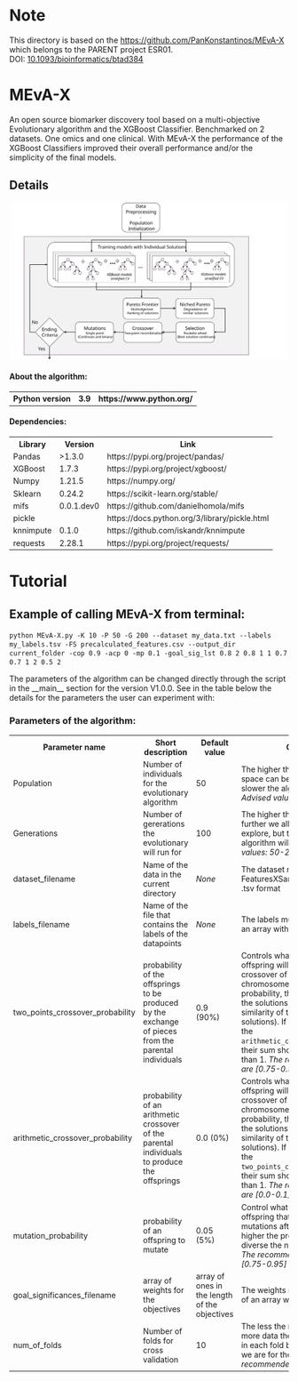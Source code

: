 <h1>Note</h1>
<p>This directory is based on the <a href="https://github.com/PanKonstantinos/MEvA-X">https://github.com/PanKonstantinos/MEvA-X </a> which belongs to the PARENT project ESR01. <br>
DOI: <a href = "https://doi.org/10.1093/bioinformatics/btad384">10.1093/bioinformatics/btad384 </a></p>


# MEvA-X
An open source biomarker discovery tool based on a multi-objective Evolutionary algorithm and the XGBoost Classifier.
Benchmarked on 2 datasets. One omics and one clinical. With MEvA-X the performance of the XGBoost Classifiers improved their overall performance and/or the simplicity of the final models. 

<h2>Details</h2>

<img src="flowchart_MEvA-X.svg" alt = "Flowchart of MEvA-X">

<h4>About the algorithm:</h4>

 <table>
  <tr>
    <th>Python version</th>
    <th>3.9</th>
    <th>https://www.python.org/</th>
  </tr>
  </table>

<h4>Dependencies:</h4>
  <table>
  <tr>
    <th>Library</th>
    <th>Version</th>
    <th>Link</th>
  </tr>
  <tr>
    <td>Pandas</td>
    <td>>1.3.0</td>
    <td>https://pypi.org/project/pandas/</td>
  </tr>
  <tr>
    <td>XGBoost</td>
    <td>1.7.3</td>
    <td>https://pypi.org/project/xgboost/</td>
  </tr>
  <tr>
    <td>Numpy</td>
    <td>1.21.5</td>
    <td>https://numpy.org/</td>
  </tr>
  <tr>
    <td>Sklearn</td>
    <td>0.24.2</td>
    <td>https://scikit-learn.org/stable/</td>
  </tr>
  <tr>
    <td>mifs</td>
    <td>0.0.1.dev0</td>
    <td>https://github.com/danielhomola/mifs</td>
  </tr>
  <tr>
    <td>pickle</td>
    <td></td>
    <td>https://docs.python.org/3/library/pickle.html</td>
  </tr>
  <tr>
    <td>knnimpute</td>
    <td>0.1.0</td>
    <td>https://github.com/iskandr/knnimpute</td>
  </tr>
  <tr>
    <td>requests</td>
    <td>2.28.1</td>
    <td>https://pypi.org/project/requests/</td>
  </tr>
</table>

<h1> Tutorial </h1>
<h2>Example of calling MEvA-X from terminal:</h2>

```
python MEvA-X.py -K 10 -P 50 -G 200 --dataset my_data.txt --labels my_labels.tsv -FS precalculated_features.csv --output_dir current_folder -cop 0.9 -acp 0 -mp 0.1 -goal_sig_lst 0.8 2 0.8 1 1 0.7 0.7 1 2 0.5 2
```

<p>The parameters of the algorithm can be changed directly through the script in the __main__ section for the version V1.0.0.
 See in the table below the details for the parameters the user can experiment with:</p>

<h3>Parameters of the algorithm:</h3>
<table>
  <tr>
   <th>Parameter name</th>
   <th>Short description</th>
   <th>Default value</th>
   <th>Comment</th>
  </tr>
  <tr>
   <td>Population</td>
   <td>Number of individuals for the evolutionary algorithm</td>
   <td>50</td>
   <td>The higher the value the better the space can be explored but the slower the algorithm will get. <i>Advised values: 50-200</i> </td>
  </tr>
  <tr>
   <td>Generations</td>
   <td>Number of gererations the evolutionary will run for</td>
   <td>100</td>
   <td>The higher the value the better the further we allow the algorithm to explore, but the slower the algorithm will get overall. <i>Advised values: 50-200</i> </td>
  </tr>
  <tr>
   <td>dataset_filename</td>
   <td>Name of the data in the current directory</td>
   <td><i>None</i></td>
   <td>The dataset must be in the form of FeaturesXSamples in .txt, .csv, or .tsv format</i> </td>
  </tr>
  <tr>
   <td>labels_filename</td>
   <td>Name of the file that contains the labels of the datapoints</td>
   <td><i>None</i></td>
   <td>The labels must be in the form of an array with no labels</i> </td>
  </tr>
  <tr>
   <td>two_points_crossover_probability</td>
   <td>probability of the offsprings to be produced by the exchange of pieces from the parental individuals</td>
   <td>0.9 (90%)</td>
   <td>Controls what percentage of offspring will be the result of the crossover of its parental chromosomes. The higher the probability, the less conservative the solutions are (dependig on the similarity of the parental solutions). If it is used along with the <code>arithmetic_crossover_probability</code> their sum should not be greater than 1. <i>The recommended values are [0.75-0.95]</i></td>
  </tr>
  <tr>
   <td>arithmetic_crossover_probability</td>
   <td>probability of an arithmetic crossover of the parental individuals to produce the offsprings</td>
   <td>0.0 (0%)</td>
   <td>Controls what percentage of offspring will be the result of the crossover of its parental chromosomes. The higher the probability, the less conservative the solutions are (dependig on the similarity of the parental solutions). If it is used along with the <code>two_points_crossover_probability</code> their sum should not be greater than 1. <i>The recommended values are [0.0-0.1]</i></td>
  </tr>
  <tr>
   <td>mutation_probability</td>
   <td>probability of an offspring to mutate</td>
   <td>0.05 (5%)</td>
   <td>Control what percentage of offspring that will experience point mutations after their creation. The higher the probability, the more diverse the new population will be. <i>The recommended values are [0.75-0.95]</i></td>
  </tr>
  <tr>
   <td>goal_significances_filename</td>
   <td>array of weights for the objectives</td>
   <td>array of ones in the length of the objectives</td>
   <td>The weights must be in the form of an array with no labels</i> </td>
  </tr>
 <tr>
   <td>num_of_folds</td>
   <td>Number of folds for cross validation</td>
   <td>10</td>
   <td>The less the number of folds the more data the models are trained in each fold but the less certain we are for the robustness. <i>The recommended values are [5-15]</i> </td>
  </tr>
</table>


